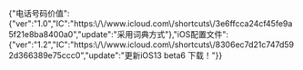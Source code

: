 
<html>
<head>
<meta charset="utf-8">
<style>

h1 { display:none; }

</style>
</head>

<body>
<p>{"电话号码价值":{"ver":"1.0","IC":"https:\/\/www.icloud.com\/shortcuts\/3e6ffcca24cf45fe9a5f21e8ba8400a0","update":"采用词典方式"},"iOS配置文件":{"ver":"1.2","IC":"https:\/\/www.icloud.com\/shortcuts\/8306ec7d21c747d592d366389e75ccc0","update":"更新iOS13 beta6 下载！"}}</p>
</body>
</html>
